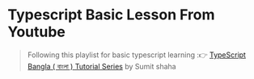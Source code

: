 # Typescript Basic Lesson From Youtube
> Following this playlist for basic typescript learning :👉 [ TypeScript Bangla ( বাংলা ) Tutorial Series](https://www.youtube.com/watch?v=CHnTTzD1pAQ&list=PLHiZ4m8vCp9PgOOjdyNpc6AoBmKNrp_u3)
> by Sumit shaha